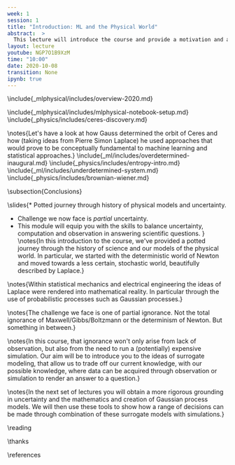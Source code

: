 ```yaml
---
week: 1
session: 1
title: "Introduction: ML and the Physical World"
abstract:  >
  This lecture will introduce the course and provide a motivation and a historical account of machine learning and mathematical modelling. It will further detail the special challenges associated with the application of machine learning to physical systems. We will also outline the objectives of the course and how it will be structured over the term.
layout: lecture
youtube: NGP7O1B9XzM
time: "10:00"
date: 2020-10-08
transition: None
ipynb: true
---
```


\include{_mlphysical/includes/overview-2020.md}

\include{_mlphysical/includes/mlphysical-notebook-setup.md}
\include{_physics/includes/ceres-discovery.md}

\notes{Let's have a look at how Gauss determined the orbit of Ceres and how (taking ideas from Pierre Simon Laplace) he used approaches that would prove to be conceptually fundamental to machine learning and statistical approaches.}
\include{_ml/includes/overdetermined-inaugural.md}
\include{_physics/includes/entropy-intro.md}
\include{_ml/includes/underdetermined-system.md}
\include{_physics/includes/brownian-wiener.md}

\subsection{Conclusions}

\slides{* Potted journey through history of physical models and uncertainty.
* Challenge we now face is *partial* uncertainty.
* This module will equip you with the skills to balance uncertainty, computation and observation in answering scientific questions.
}
\notes{In this introduction to the course, we've provided a potted journey through the history of science and our models of the physical world. In particular, we started with the deterministic world of Newton and moved towards a less certain, stochastic world, beautifully described by Laplace.}

\notes{Within statistical mechanics and electrical engineering the ideas of Laplace were rendered into mathematical reality. In particular through the use of probabilistic processes such as Gaussian processes.}

\notes{The challenge we face is one of partial ignorance. Not the total ignorance of Maxwell/Gibbs/Boltzmann or the determinism of Newton. But something in between.}

\notes{In this course, that ignorance won't only arise from lack of observation, but also from the need to run a (potentially) expensive simulation. Our aim will be to introduce you to the ideas of surrogate modeling, that allow us to trade off our current knowledge, with our possible knowledge, where data can be acquired through observation or simulation to render an answer to a question.}

\notes{In the next set of lectures you will obtain a more rigorous grounding in uncertainty and the mathematics and creation of Gaussian process models. We will then use these tools to show how a range of decisions can be made through combination of these surrogate models with simulations.}


\reading

\thanks

\references


